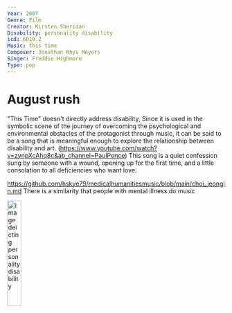 ```yaml
---
Year: 2007
Genre: Film
Creator: Kirsten Sheridan
Disability: personality disability
icd: 6D10.Z 
Music: this time
Composer: Jonathan Rhys Meyers 
Singer: Freddie Highmore
Type: pop
---
```


# August rush

"This Time" doesn't directly address disability, Since it is used in the symbolic scene of the journey of overcoming the psychological and environmental obstacles of the protagonist through music, it can be said to be a song that is meaningful enough to explore the relationship between disability and art. (https://www.youtube.com/watch?v=zynpXcAhq8c&ab_channel=PaulPonce) This song is a quiet confession sung by someone with a wound, opening up for the first time, and a little consolation to all deficiencies who want love.

https://github.com/hskye79/medicalhumanitiesmusic/blob/main/choi_jeongin.md
There is a similarity that people with mental illness do music

<img scr="./yu_jia_md_IMG.png" alt="image deicting personality disability " style="width:25%;" />
